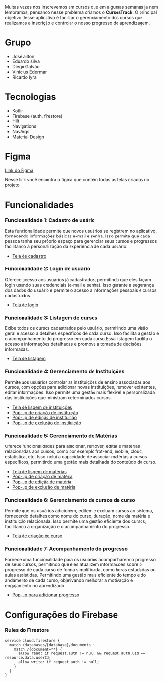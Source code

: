 Muitas vezes nos inscrevemos em cursos que em algumas semanas ja nem lembramos, pensando nesse problema criamos o **CursesTrack**. O principal objetivo desse aplicativo é facilitar o gerenciamento dos cursos que realizamos a inscrição e controlar o nosso progresso de aprendizagem.

# Grupo
- José ailton
- Eduardo silva
- Diego Galvão
- Vinicius Ederman
- Ricardo lyra

# Tecnologias
- Kotlin
- Firebase (auth, firestore)
- Hilt
- Navigations
- NavArgs
- Material Design

# Figma

[Link do Figma](https://www.figma.com/file/iwVsKYuAVjpKLJwWJQAsY8/App-CoursesTrack?type=design&node-id=0%3A1&mode=design&t=9sr73aL2OLI5iQkR-1)

Nesse link você encontra o figma que contém todas as telas criadas no projeto

# Funcionalidades

### Funcionalidade 1: Cadastro de usário

Esta funcionalidade permite que novos usuários se registrem no aplicativo, fornecendo informações básicas e-mail e senha. Isso permite que cada pessoa tenha seu próprio espaço para gerenciar seus cursos e progressos facilitando a personalização da experiência de cada usuário.

- [Tela de cadastro](https://www.figma.com/file/iwVsKYuAVjpKLJwWJQAsY8/App-CoursesTrack?type=design&node-id=24%3A390&mode=design&t=9sr73aL2OLI5iQkR-1)

### Funcionalidade 2: Login de usuário

Oferece acesso aos usuários já cadastrados, permitindo que eles façam login usando suas credenciais (e-mail e senha). Isso garante a segurança dos dados do usuário e permite o acesso a informações pessoais e cursos cadastrados.

- [Tela de login](https://www.figma.com/file/iwVsKYuAVjpKLJwWJQAsY8/App-CoursesTrack?type=design&node-id=1%3A3&mode=design&t=9sr73aL2OLI5iQkR-1)

### Funcionalidade 3: Listagem de cursos

Exibe todos os cursos cadastrados pelo usuário, permitindo uma visão geral e acesso a detalhes específicos de cada curso. Isso facilita a gestão e o acompanhamento do progresso em cada curso.Essa listagem facilita o acesso a informações detalhadas e promove a tomada de decisões informadas.

- [Tela de listagem](https://www.figma.com/file/iwVsKYuAVjpKLJwWJQAsY8/App-CoursesTrack?type=design&node-id=80%3A1439&mode=design&t=9sr73aL2OLI5iQkR-1)

### Funcionalidade 4: Gerenciamento de Instituições

Permite aos usuários controlar as instituições de ensino associadas aos cursos, com opções para adicionar novas instituições, remover existentes, editar informações. Isso permite uma gestão mais flexível e personalizada das instituições que ministram determinados cursos.

- [Tela de lisgem de instituições](https://www.figma.com/file/iwVsKYuAVjpKLJwWJQAsY8/App-CoursesTrack?type=design&node-id=195%3A739&mode=design&t=9sr73aL2OLI5iQkR-1)
- [Pop-up de criação de instituição](https://www.figma.com/file/iwVsKYuAVjpKLJwWJQAsY8/App-CoursesTrack?type=design&node-id=137%3A2142&mode=design&t=9sr73aL2OLI5iQkR-1)
- [Pop-up de edição de instituição](https://www.figma.com/file/iwVsKYuAVjpKLJwWJQAsY8/App-CoursesTrack?type=design&node-id=195%3A729&mode=design&t=9sr73aL2OLI5iQkR-1)
- [Pop-up de exclusão de instituição](https://www.figma.com/file/iwVsKYuAVjpKLJwWJQAsY8/App-CoursesTrack?type=design&node-id=195%3A721&mode=design&t=9sr73aL2OLI5iQkR-1)

### Funcionalidade 5: Gerenciamento de Matérias

Oferece funcionalidades para adicionar, remover, editar e matérias relacionadas aos cursos, como por exemplo frot-end, mobile, cloud, estatística, etc. Isso inclui a capacidade de associar matérias a cursos específicos, permitindo uma gestão mais detalhada do conteúdo do curso.

- [Tela de lisgem de matérias](https://www.figma.com/file/iwVsKYuAVjpKLJwWJQAsY8/App-CoursesTrack?type=design&node-id=195%3A870&mode=design&t=9sr73aL2OLI5iQkR-1)
- [Pop-up de criação de matéria](https://www.figma.com/file/iwVsKYuAVjpKLJwWJQAsY8/App-CoursesTrack?type=design&node-id=105%3A3651&mode=design&t=9sr73aL2OLI5iQkR-1)
- [Pop-up de edição de matéria](https://www.figma.com/file/iwVsKYuAVjpKLJwWJQAsY8/App-CoursesTrack?type=design&node-id=195%3A860&mode=design&t=9sr73aL2OLI5iQkR-1)
- [Pop-up de exclusão de matéria](https://www.figma.com/file/iwVsKYuAVjpKLJwWJQAsY8/App-CoursesTrack?type=design&node-id=195%3A852&mode=design&t=9sr73aL2OLI5iQkR-1)

### Funcionalidade 6: Gerenciamento de cursos de curso

Permite que os usuários adicionem, editem e excluam cursos ao sistema, fornecendo detalhes como nome do curso, duração, nome da matéria e instituição relacionada. Isso permite uma gestão eficiente dos cursos, facilitando a organização e o acompanhamento do progresso.

- [Tela de criação de curso](https://www.figma.com/file/iwVsKYuAVjpKLJwWJQAsY8/App-CoursesTrack?type=design&node-id=78%3A892&mode=design&t=9sr73aL2OLI5iQkR-1)

### Funcionalidade 7: Acompanhamento do progresso

Fornece uma funcionalidade para os usuários acompanharem o progresso de seus cursos, permitindo que eles atualizem informações sobre o progresso de cada curso de forma simplificada, como horas estudadas ou aulas assistidas. Permitindo uma gestão mais eficiente do tempo e do andamento de cada curso, objetivando melhorar a motivação e engajamento no aprendizado.

- [Pop-up para adicionar progresso](https://www.figma.com/file/iwVsKYuAVjpKLJwWJQAsY8/App-CoursesTrack?type=design&node-id=105%3A1443&mode=design&t=9sr73aL2OLI5iQkR-1)

# Configurações do Firebase
### Rules do Firestore
```
service cloud.firestore {
  match /databases/{database}/documents {
    match /{document=**} {
      allow read: if request.auth != null && request.auth.uid == resource.data.userId;
      allow write: if request.auth != null;
    }
  }
}
```

